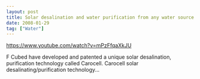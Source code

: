 ```yaml
---
layout: post
title: Solar desalination and water purification from any water source - F Cubed Australia
date: 2008-01-29
tag: ["Water"]
---
```


https://www.youtube.com/watch?v=mPzFfqaXkJU  

F Cubed have developed and patented a unique solar desalination, purification technology called Carocell. Carocell solar desalinating/purification technology...